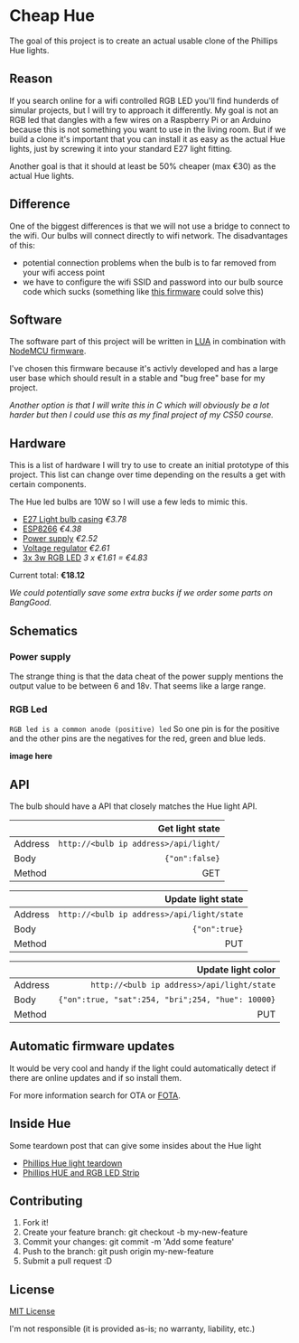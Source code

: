 # Cheap Hue
The goal of this project is to create an actual usable clone of the Phillips Hue lights.

## Reason
If you search online for a wifi controlled RGB LED you'll find hunderds of simular projects, but I will try to approach it differently.
My goal is not an RGB led that dangles with a few wires on a Raspberry Pi or an Arduino because this is not something you want to use in the living room. But if we build a clone it's important that you can install it as easy as the actual Hue lights, just by screwing it into your standard E27 light fitting.

Another goal is that it should at least be 50% cheaper (max €30) as the actual Hue lights.

## Difference
One of the biggest differences is that we will not use a bridge to connect to the wifi.
Our bulbs will connect directly to wifi network. The disadvantages of this:

* potential connection problems when the bulb is to far removed from your wifi access point
* we have to configure the wifi SSID and password into our bulb source code which sucks (something like [this firmware](http://www.instructables.com/id/ESP8266-based-web-configurable-wifi-general-purpos-1/) could solve this)

## Software
The software part of this project will be written in [LUA](https://en.wikipedia.org/wiki/Lua_(programming_language)) in combination with [NodeMCU firmware](https://github.com/nodemcu/nodemcu-firmware).

I've chosen this firmware because it's activly developed and has a large user base which should result in a stable and "bug free" base for my project.

_Another option is that I will write this in C which will obviously be a lot harder but then I could use this as my final project of my CS50 course._

## Hardware
This is a list of hardware I will try to use to create an initial prototype of this project. This list can change over time depending on the results a get with certain components.

The Hue led bulbs are 10W so I will use a few leds to mimic this.

* [E27 Light bulb casing](http://www.dx.com/p/e27-5w-5-led-aluminum-bulb-accessories-shell-silver-81765#.VjIpUK7nsQ8) _€3.78_
* [ESP8266](http://www.dx.com/p/xghf-flash-4m-esp8266-serial-port-wi-fi-module-blue-376538#.VqFIpFNsNN0) _€4.38_
* [Power supply](http://www.dx.com/p/lhf4d5xw-5w-led-power-supply-white-blue-85-265v-278857#.VqFIylNsNN0) _€2.52_
* [Voltage regulator](http://www.dx.com/p/ld1117a-voltage-regulator-ics-10-pcs-156203#.VqFOklNsNN0) _€2.61_
* [3x 3w RGB LED](http://www.dx.com/p/3w-4-pin-rgb-led-light-bulb-223579#.VjIts67nsQ8) _3 x €1.61 = €4.83_

Current total: __€18.12__

_We could potentially save some extra bucks if we order some parts on BangGood._

## Schematics

### Power supply
The strange thing is that the data cheat of the power supply mentions the output
value to be between 6 and 18v. That seems like a large range.

### RGB Led

```RGB led is a common anode (positive) led```
So one pin is for the positive and the other pins are the negatives for the red,
green and blue leds.

**image here**

## API
The bulb should have a API that closely matches the Hue light API.

|         |                       Get light state |
|:--------|--------------------------------------:|
| Address | `http://<bulb ip address>/api/light/` |
| Body    |                        `{"on":false}` |
| Method  |                                   GET |

|         |                         Update light state |
|:--------|-------------------------------------------:|
| Address | `http://<bulb ip address>/api/light/state` |
| Body    |                              `{"on":true}` |
| Method  |                                        PUT |

|         |                                Update light color |
|:--------|--------------------------------------------------:|
| Address |        `http://<bulb ip address>/api/light/state` |
| Body    | `{"on":true, "sat":254, "bri";254, "hue": 10000}` |
| Method  |                                               PUT |

## Automatic firmware updates
It would be very cool and handy if the light could automatically detect if there are online updates and if so install them.

For more information search for OTA or [FOTA](https://harizanov.com/2015/06/firmware-over-the-air-fota-for-esp8266-soc/).

## Inside Hue
Some teardown post that can give some insides about the Hue light

* [Phillips Hue light teardown](https://plus.google.com/photos/107696725527584609973/albums/5806291983792940817)
* [Phillips HUE and RGB LED Strip](https://www.youtube.com/watch?v=Mg_Iw4yzilI)

## Contributing

1. Fork it!
2. Create your feature branch: git checkout -b my-new-feature
3. Commit your changes: git commit -m 'Add some feature'
4. Push to the branch: git push origin my-new-feature
5. Submit a pull request :D

## License
[MIT License](http://opensource.org/licenses/MIT)

I'm not responsible (it is provided as-is; no warranty, liability, etc.)
